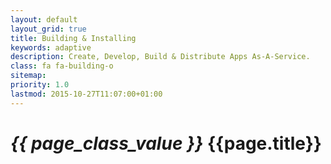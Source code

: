 ```yaml
---
layout: default
layout_grid: true
title: Building & Installing
keywords: adaptive
description: Create, Develop, Build & Distribute Apps As-A-Service. 
class: fa fa-building-o
sitemap:
priority: 1.0
lastmod: 2015-10-27T11:07:00+01:00
---
```


<h1><i class="{{ page.class }}" style="width: 55px;">{{ page_class_value }}</i> {{page.title}}</h1>